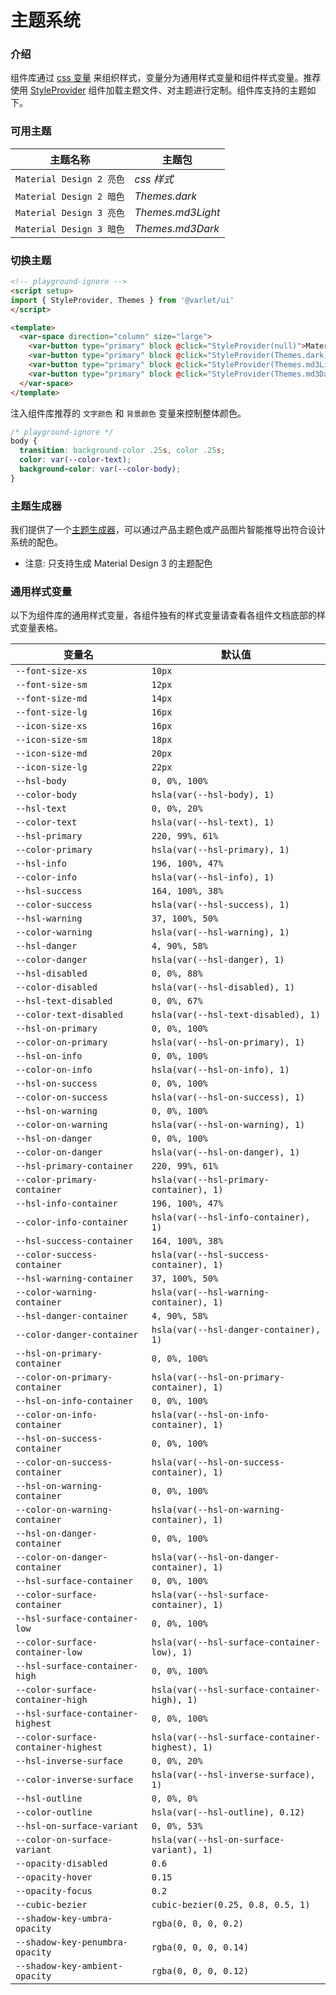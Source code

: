 # 主题系统

### 介绍

组件库通过 [css 变量](https://developer.mozilla.org/zh-CN/docs/Web/CSS/Using_CSS_custom_properties) 来组织样式，变量分为通用样式变量和组件样式变量。推荐使用 [StyleProvider](#/zh-CN/style-provider) 组件加载主题文件、对主题进行定制。组件库支持的主题如下。

### 可用主题

| 主题名称 | 主题包 |
| --- | --- |
| `Material Design 2 亮色` | _css 样式_ |
| `Material Design 2 暗色` | _Themes.dark_ |
| `Material Design 3 亮色` | _Themes.md3Light_ |
| `Material Design 3 暗色` | _Themes.md3Dark_ |

### 切换主题

```html
<!-- playground-ignore -->
<script setup>
import { StyleProvider, Themes } from '@varlet/ui'
</script>

<template>
  <var-space direction="column" size="large">
    <var-button type="primary" block @click="StyleProvider(null)">Material Design 2 亮色</var-button>
    <var-button type="primary" block @click="StyleProvider(Themes.dark)">Material Design 2 暗色</var-button>
    <var-button type="primary" block @click="StyleProvider(Themes.md3Light)">Material Design 3 亮色</var-button>
    <var-button type="primary" block @click="StyleProvider(Themes.md3Dark)">Material Design 3 暗色</var-button>
  </var-space>
</template>
```

注入组件库推荐的 `文字颜色` 和 `背景颜色` 变量来控制整体颜色。

```css
/* playground-ignore */
body {
  transition: background-color .25s, color .25s;
  color: var(--color-text);
  background-color: var(--color-body);
}
```

### 主题生成器

我们提供了一个[主题生成器](https://varletjs.github.io/varlet-theme-builder/)，可以通过产品主题色或产品图片智能推导出符合设计系统的配色。

- 注意: 只支持生成 Material Design 3 的主题配色

### 通用样式变量

以下为组件库的通用样式变量，各组件独有的样式变量请查看各组件文档底部的样式变量表格。

| 变量名 | 默认值 |
| --- | --- |
| `--font-size-xs`                | `10px`                                           |
| `--font-size-sm`                | `12px`                                           |
| `--font-size-md`                | `14px`                                           |
| `--font-size-lg`                | `16px`                                           |
| `--icon-size-xs`                | `16px`                                           |
| `--icon-size-sm`                | `18px`                                           |
| `--icon-size-md`                | `20px`                                           |
| `--icon-size-lg`                | `22px`                                           |
| `--hsl-body`                    | `0, 0%, 100%`                                    |
| `--color-body`                  | `hsla(var(--hsl-body), 1)`                       |
| `--hsl-text`                    | `0, 0%, 20%`                                     |
| `--color-text`                  | `hsla(var(--hsl-text), 1)`                       |
| `--hsl-primary`                 | `220, 99%, 61%`                                  |
| `--color-primary`               | `hsla(var(--hsl-primary), 1)`                    |
| `--hsl-info`                    | `196, 100%, 47%`                                 |
| `--color-info`                  | `hsla(var(--hsl-info), 1)`                       |
| `--hsl-success`                 | `164, 100%, 38%`                                 |
| `--color-success`               | `hsla(var(--hsl-success), 1)`                    |
| `--hsl-warning`                 | `37, 100%, 50%`                                  |
| `--color-warning`               | `hsla(var(--hsl-warning), 1)`                    |
| `--hsl-danger`                  | `4, 90%, 58%`                                    |
| `--color-danger`                | `hsla(var(--hsl-danger), 1)`                     |
| `--hsl-disabled`                | `0, 0%, 88%`                                     |
| `--color-disabled`              | `hsla(var(--hsl-disabled), 1)`                   |
| `--hsl-text-disabled`           | `0, 0%, 67%`                                     |
| `--color-text-disabled`         | `hsla(var(--hsl-text-disabled), 1)`              |
| `--hsl-on-primary`              | `0, 0%, 100%`                                    |
| `--color-on-primary`            | `hsla(var(--hsl-on-primary), 1)`                 |
| `--hsl-on-info`                 | `0, 0%, 100%`                                    |
| `--color-on-info`               | `hsla(var(--hsl-on-info), 1)`                    |
| `--hsl-on-success`              | `0, 0%, 100%`                                    |
| `--color-on-success`            | `hsla(var(--hsl-on-success), 1)`                 |
| `--hsl-on-warning`              | `0, 0%, 100%`                                    |
| `--color-on-warning`            | `hsla(var(--hsl-on-warning), 1)`                 |
| `--hsl-on-danger`               | `0, 0%, 100%`                                    |
| `--color-on-danger`             | `hsla(var(--hsl-on-danger), 1)`                  |
| `--hsl-primary-container`       | `220, 99%, 61%`                                  |
| `--color-primary-container`     | `hsla(var(--hsl-primary-container), 1)`          |
| `--hsl-info-container`          | `196, 100%, 47%`                                 |
| `--color-info-container`        | `hsla(var(--hsl-info-container), 1)`             |
| `--hsl-success-container`       | `164, 100%, 38%`                                 |
| `--color-success-container`     | `hsla(var(--hsl-success-container), 1)`          |
| `--hsl-warning-container`       | `37, 100%, 50%`                                  |
| `--color-warning-container`     | `hsla(var(--hsl-warning-container), 1)`          |
| `--hsl-danger-container`        | `4, 90%, 58%`                                    |
| `--color-danger-container`      | `hsla(var(--hsl-danger-container), 1)`           |
| `--hsl-on-primary-container`    | `0, 0%, 100%`                                    |
| `--color-on-primary-container`  | `hsla(var(--hsl-on-primary-container), 1)`       |
| `--hsl-on-info-container`       | `0, 0%, 100%`                                    |
| `--color-on-info-container`     | `hsla(var(--hsl-on-info-container), 1)`          |
| `--hsl-on-success-container`    | `0, 0%, 100%`                                    |
| `--color-on-success-container`  | `hsla(var(--hsl-on-success-container), 1)`       |
| `--hsl-on-warning-container`    | `0, 0%, 100%`                                    |
| `--color-on-warning-container`  | `hsla(var(--hsl-on-warning-container), 1)`       |
| `--hsl-on-danger-container`     | `0, 0%, 100%`                                    |
| `--color-on-danger-container`   | `hsla(var(--hsl-on-danger-container), 1)`        |
| `--hsl-surface-container`       | `0, 0%, 100%`                                    |
| `--color-surface-container`     | `hsla(var(--hsl-surface-container), 1)`          |
| `--hsl-surface-container-low`   | `0, 0%, 100%`                                    |
| `--color-surface-container-low` | `hsla(var(--hsl-surface-container-low), 1)`      |
| `--hsl-surface-container-high`  | `0, 0%, 100%`                                    |
| `--color-surface-container-high`| `hsla(var(--hsl-surface-container-high), 1)`     |
| `--hsl-surface-container-highest` | `0, 0%, 100%`                                   |
| `--color-surface-container-highest` | `hsla(var(--hsl-surface-container-highest), 1)`|
| `--hsl-inverse-surface`         | `0, 0%, 20%`                                     |
| `--color-inverse-surface`       | `hsla(var(--hsl-inverse-surface), 1)`            |
| `--hsl-outline`                 | `0, 0%, 0%`                                      |
| `--color-outline`               | `hsla(var(--hsl-outline), 0.12)`                 |
| `--hsl-on-surface-variant`      | `0, 0%, 53%`                                     |
| `--color-on-surface-variant`    | `hsla(var(--hsl-on-surface-variant), 1)`         |
| `--opacity-disabled`            | `0.6`                                            |
| `--opacity-hover`               | `0.15`                                           |
| `--opacity-focus`               | `0.2`                                            |
| `--cubic-bezier`                | `cubic-bezier(0.25, 0.8, 0.5, 1)`                |
| `--shadow-key-umbra-opacity`    | `rgba(0, 0, 0, 0.2)`                             |
| `--shadow-key-penumbra-opacity` | `rgba(0, 0, 0, 0.14)`                            |
| `--shadow-key-ambient-opacity`  | `rgba(0, 0, 0, 0.12)`                            |
